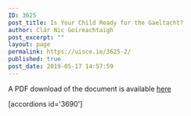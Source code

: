 ```yaml
---
ID: 3625
post_title: Is Your Child Ready for the Gaeltacht?
author: Clár Nic Goireachtaigh
post_excerpt: ""
layout: page
permalink: https://uisce.ie/3625-2/
published: true
post_date: 2019-05-17 14:57:59
---
```

A PDF download of the document is available <a href="http://uisce.ie/wp-content/uploads/2019/05/Is-your-child-ready-for-the-Gaeltacht.pdf">here</a>

[accordions id='3690']